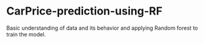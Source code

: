 # CarPrice-prediction-using-RF
Basic understanding of data and its behavior and applying Random forest to train the model.
